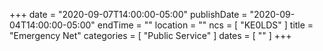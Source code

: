 +++
date = "2020-09-07T14:00:00-05:00"
publishDate = "2020-09-04T14:00:00-05:00"
endTime = ""
location = ""
ncs = [ "KE0LDS" ]
title = "Emergency Net"
categories = [ "Public Service" ]
dates = [ "" ]
+++
